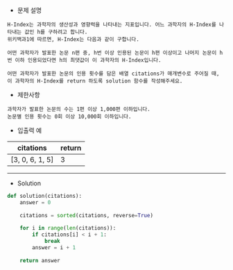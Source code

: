- 문제 설명

```
H-Index는 과학자의 생산성과 영향력을 나타내는 지표입니다. 어느 과학자의 H-Index를 나타내는 값인 h를 구하려고 합니다.
위키백과1에 따르면, H-Index는 다음과 같이 구합니다.

어떤 과학자가 발표한 논문 n편 중, h번 이상 인용된 논문이 h편 이상이고 나머지 논문이 h번 이하 인용되었다면 h의 최댓값이 이 과학자의 H-Index입니다.

어떤 과학자가 발표한 논문의 인용 횟수를 담은 배열 citations가 매개변수로 주어질 때,
이 과학자의 H-Index를 return 하도록 solution 함수를 작성해주세요.
```

- 제한사항

```
과학자가 발표한 논문의 수는 1편 이상 1,000편 이하입니다.
논문별 인용 횟수는 0회 이상 10,000회 이하입니다.
```

- 입출력 예

| citations |	return |
| --- | --- |
| [3, 0, 6, 1, 5] |	3 |

---

- Solution

```py
def solution(citations):
    answer = 0
    
    citations = sorted(citations, reverse=True)
    
    for i in range(len(citations)):
        if citations[i] < i + 1:
            break
        answer = i + 1
    
    return answer
```

